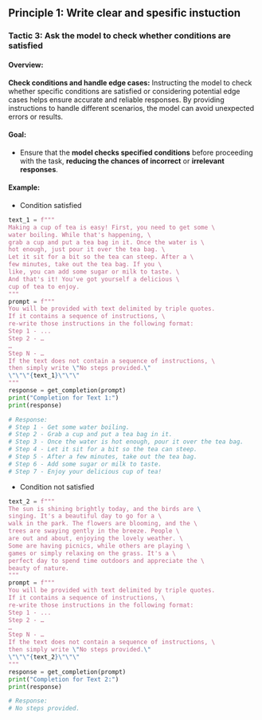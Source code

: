 ## Principle 1: Write clear and spesific instuction

### Tactic 3: Ask the model to check whether conditions are satisfied

#### Overview:
**Check conditions and handle edge cases:** Instructing the model to check whether specific conditions are satisfied or considering potential edge cases helps ensure accurate and reliable responses. By providing instructions to handle different scenarios, the model can avoid unexpected errors or results.

#### Goal:
* Ensure that the **model checks specified conditions** before proceeding with the task, **reducing the chances of incorrect** or **irrelevant responses**.

#### Example:
- Condition satisfied
```python
text_1 = f"""
Making a cup of tea is easy! First, you need to get some \ 
water boiling. While that's happening, \ 
grab a cup and put a tea bag in it. Once the water is \ 
hot enough, just pour it over the tea bag. \ 
Let it sit for a bit so the tea can steep. After a \ 
few minutes, take out the tea bag. If you \ 
like, you can add some sugar or milk to taste. \ 
And that's it! You've got yourself a delicious \ 
cup of tea to enjoy.
"""
prompt = f"""
You will be provided with text delimited by triple quotes. 
If it contains a sequence of instructions, \ 
re-write those instructions in the following format:
Step 1 - ...
Step 2 - …
…
Step N - …
If the text does not contain a sequence of instructions, \ 
then simply write \"No steps provided.\"
\"\"\"{text_1}\"\"\"
"""
response = get_completion(prompt)
print("Completion for Text 1:")
print(response)

# Response:
# Step 1 - Get some water boiling.
# Step 2 - Grab a cup and put a tea bag in it.
# Step 3 - Once the water is hot enough, pour it over the tea bag.
# Step 4 - Let it sit for a bit so the tea can steep.
# Step 5 - After a few minutes, take out the tea bag.
# Step 6 - Add some sugar or milk to taste.
# Step 7 - Enjoy your delicious cup of tea!
```

- Condition not satisfied
```python
text_2 = f"""
The sun is shining brightly today, and the birds are \
singing. It's a beautiful day to go for a \ 
walk in the park. The flowers are blooming, and the \ 
trees are swaying gently in the breeze. People \ 
are out and about, enjoying the lovely weather. \ 
Some are having picnics, while others are playing \ 
games or simply relaxing on the grass. It's a \ 
perfect day to spend time outdoors and appreciate the \ 
beauty of nature.
"""
prompt = f"""
You will be provided with text delimited by triple quotes. 
If it contains a sequence of instructions, \ 
re-write those instructions in the following format:
Step 1 - ...
Step 2 - …
…
Step N - …
If the text does not contain a sequence of instructions, \ 
then simply write \"No steps provided.\"
\"\"\"{text_2}\"\"\"
"""
response = get_completion(prompt)
print("Completion for Text 2:")
print(response)

# Response:
# No steps provided.
```